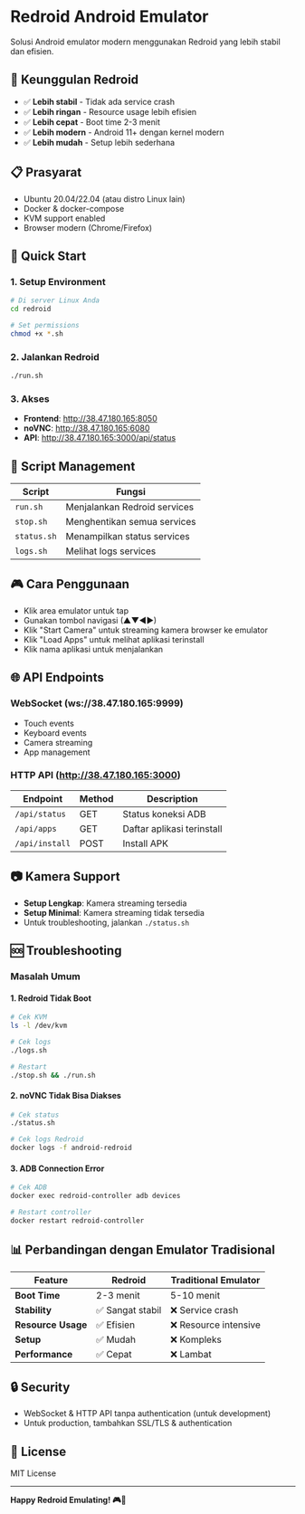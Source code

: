 # Redroid Android Emulator

Solusi Android emulator modern menggunakan Redroid yang lebih stabil dan efisien.

## 🚀 Keunggulan Redroid

- ✅ **Lebih stabil** - Tidak ada service crash
- ✅ **Lebih ringan** - Resource usage lebih efisien  
- ✅ **Lebih cepat** - Boot time 2-3 menit
- ✅ **Lebih modern** - Android 11+ dengan kernel modern
- ✅ **Lebih mudah** - Setup lebih sederhana

## 📋 Prasyarat

- Ubuntu 20.04/22.04 (atau distro Linux lain)
- Docker & docker-compose
- KVM support enabled
- Browser modern (Chrome/Firefox)

## 🚀 Quick Start

### 1. Setup Environment
```bash
# Di server Linux Anda
cd redroid

# Set permissions
chmod +x *.sh
```

### 2. Jalankan Redroid
```bash
./run.sh
```

### 3. Akses
- **Frontend**: http://38.47.180.165:8050
- **noVNC**: http://38.47.180.165:6080
- **API**: http://38.47.180.165:3000/api/status

## 🔧 Script Management

| Script | Fungsi |
|--------|--------|
| `run.sh` | Menjalankan Redroid services |
| `stop.sh` | Menghentikan semua services |
| `status.sh` | Menampilkan status services |
| `logs.sh` | Melihat logs services |

## 🎮 Cara Penggunaan

- Klik area emulator untuk tap
- Gunakan tombol navigasi (▲▼◀▶)
- Klik "Start Camera" untuk streaming kamera browser ke emulator
- Klik "Load Apps" untuk melihat aplikasi terinstall
- Klik nama aplikasi untuk menjalankan

## 🌐 API Endpoints

### WebSocket (ws://38.47.180.165:9999)
- Touch events
- Keyboard events
- Camera streaming
- App management

### HTTP API (http://38.47.180.165:3000)
| Endpoint | Method | Description |
|----------|--------|-------------|
| `/api/status` | GET | Status koneksi ADB |
| `/api/apps` | GET | Daftar aplikasi terinstall |
| `/api/install` | POST | Install APK |

## 📷 Kamera Support

- **Setup Lengkap**: Kamera streaming tersedia
- **Setup Minimal**: Kamera streaming tidak tersedia
- Untuk troubleshooting, jalankan `./status.sh`

## 🆘 Troubleshooting

### Masalah Umum

#### 1. **Redroid Tidak Boot**
```bash
# Cek KVM
ls -l /dev/kvm

# Cek logs
./logs.sh

# Restart
./stop.sh && ./run.sh
```

#### 2. **noVNC Tidak Bisa Diakses**
```bash
# Cek status
./status.sh

# Cek logs Redroid
docker logs -f android-redroid
```

#### 3. **ADB Connection Error**
```bash
# Cek ADB
docker exec redroid-controller adb devices

# Restart controller
docker restart redroid-controller
```

## 📊 Perbandingan dengan Emulator Tradisional

| Feature | Redroid | Traditional Emulator |
|---------|---------|---------------------|
| **Boot Time** | 2-3 menit | 5-10 menit |
| **Stability** | ✅ Sangat stabil | ❌ Service crash |
| **Resource Usage** | ✅ Efisien | ❌ Resource intensive |
| **Setup** | ✅ Mudah | ❌ Kompleks |
| **Performance** | ✅ Cepat | ❌ Lambat |

## 🔒 Security

- WebSocket & HTTP API tanpa authentication (untuk development)
- Untuk production, tambahkan SSL/TLS & authentication

## 📄 License

MIT License

---
**Happy Redroid Emulating! 🎮📱** 